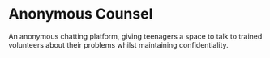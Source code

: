 # Anonymous Counsel
An anonymous chatting platform, giving teenagers a space to talk to trained volunteers about their problems whilst maintaining confidentiality. 
